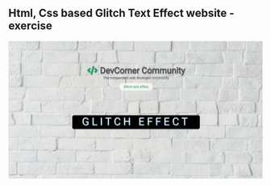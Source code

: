 Html, Css based Glitch Text Effect website - exercise
---

![GlitchTextEffect](https://github.com/r4nd3l/GlitchTextEffect/blob/master/img/sample.gif)
